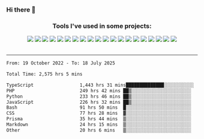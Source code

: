 ### Hi there 👋

<!--
**leonardogrig/leonardogrig** is a ✨ _special_ ✨ repository because its `README.md` (this file) appears on your GitHub profile.

Here are some ideas to get you started:

- 🔭 I’m currently working on ...
- 🌱 I’m currently learning ...
- 👯 I’m looking to collaborate on ...
- 🤔 I’m looking for help with ...
- 💬 Ask me about ...
- 📫 How to reach me: ...
- 😄 Pronouns: ...
- ⚡ Fun fact: ...
-->


<div align="center">
    <h3 align="center">Tools I've used in some projects:</h3>
    <div display="flex">
        <img src="https://img.shields.io/badge/Git-F05032?style=for-the-badge&logo=Git&logoColor=white"/>
        <img src="https://img.shields.io/badge/npm-CB3837?style=for-the-badge&logo=npm&logoColor=white"/>
        <img src="https://img.shields.io/badge/JavaScript-F7DF1E?style=for-the-badge&logo=JavaScript&logoColor=black"/>
        <img src="https://img.shields.io/badge/Wordpress-21759B?style=for-the-badge&logo=WordPress&logoColor=white"/>
        <img src="https://img.shields.io/badge/Next.js-000000?style=for-the-badge&logo=Next.js&logoColor=white"/>
        <img src="https://img.shields.io/badge/Docker-2496ED?style=for-the-badge&logo=Docker&logoColor=white"/>
        <img src="https://img.shields.io/badge/BTC-F7931A?style=for-the-badge&logo=Bitcoin&logoColor=white"/>
        <img src="https://img.shields.io/badge/AWS-232F3E?style=for-the-badge&logo=Amazon%20AWS&logoColor=white"/>
        <img src="https://img.shields.io/badge/Adobe%20xd-FF61F6?style=for-the-badge&logo=Adobe%20XD&logoColor=white"/>
        <img src="https://img.shields.io/badge/Premiere-9999FF?style=for-the-badge&logo=Adobe%20Premiere%20Pro&logoColor=white"/>
        <img src="https://img.shields.io/badge/Photoshop-31A8FF?style=for-the-badge&logo=Adobe%20Photoshop&logoColor=white"/>
        <img src="https://img.shields.io/badge/Illustrator-FF9A00?style=for-the-badge&logo=Adobe%20Illustrator&logoColor=white"/>
        <img src="https://img.shields.io/badge/After%20effects-9999FF?style=for-the-badge&logo=Adobe%20After%20Effects&logoColor=white"/>
        <img src="https://img.shields.io/badge/node.js-6DA55F?style=for-the-badge&logo=node.js&logoColor=white"/>
        <img src="https://img.shields.io/badge/React-20232A?style=for-the-badge&logo=react&logoColor=61DAFB"/>
        <img src="https://img.shields.io/badge/C++-00599C?style=for-the-badge&logo=C&logoColor=white"/>
        <img src="https://img.shields.io/badge/Amazon_AWS-232F3E?style=for-the-badge&logo=amazon-aws&logoColor=white"/>
        <img src="https://img.shields.io/badge/MySQL-00000F?style=for-the-badge&logo=mysql&logoColor=white"/>
        <img src="https://img.shields.io/badge/MongoDB-4EA94B?style=for-the-badge&logo=mongodb&logoColor=white"/>
        <img src="https://img.shields.io/badge/PHP-%23C21325?style=for-the-badge&logo=php&logoColor=white"/>
    </div>
</div>

<br/>
<hr/>

<p align="center">
 

<!--START_SECTION:waka-->

```txt
From: 19 October 2022 - To: 18 July 2025

Total Time: 2,575 hrs 5 mins

TypeScript                 1,443 hrs 31 mins██████████████░░░░░░░░░░░   55.62 %
PHP                        249 hrs 42 mins ██▒░░░░░░░░░░░░░░░░░░░░░░   09.62 %
Python                     233 hrs 46 mins ██▒░░░░░░░░░░░░░░░░░░░░░░   09.01 %
JavaScript                 226 hrs 32 mins ██▒░░░░░░░░░░░░░░░░░░░░░░   08.73 %
Bash                       91 hrs 50 mins  █░░░░░░░░░░░░░░░░░░░░░░░░   03.54 %
CSS                        77 hrs 28 mins  ▓░░░░░░░░░░░░░░░░░░░░░░░░   02.99 %
Prisma                     35 hrs 44 mins  ▒░░░░░░░░░░░░░░░░░░░░░░░░   01.38 %
Markdown                   24 hrs 15 mins  ▒░░░░░░░░░░░░░░░░░░░░░░░░   00.94 %
Other                      20 hrs 6 mins   ▒░░░░░░░░░░░░░░░░░░░░░░░░   00.77 %
```

<!--END_SECTION:waka-->

</p>

